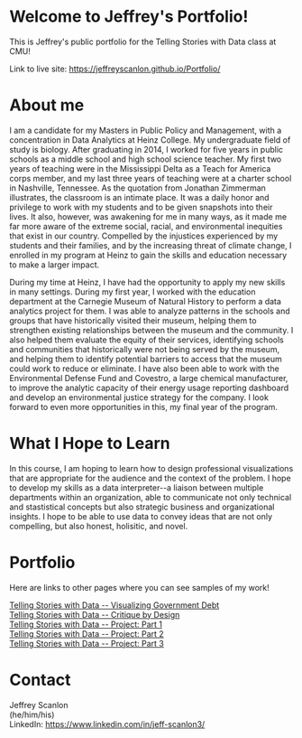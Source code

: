 # Welcome to Jeffrey's Portfolio!
This is Jeffrey's public portfolio for the Telling Stories with Data class at CMU!

Link to live site: https://jeffreyscanlon.github.io/Portfolio/

# About me
I am a candidate for my Masters in Public Policy and Management, with a concentration in Data Analytics at Heinz College. My undergraduate field of study is biology. After graduating in 2014, I worked for five years in public schools as a middle school and high school science teacher. My first two years of teaching were in the Mississippi Delta as a Teach for America corps member, and my last three years of teaching were at a charter school in Nashville, Tennessee. As the quotation from Jonathan Zimmerman illustrates, the classroom is an intimate place. It was a daily honor and privilege to work with my students and to be given snapshots into their lives. It also, however, was awakening for me in many ways, as it made me far more aware of the extreme social, racial, and environmental inequities that exist in our country. Compelled by the injustices experienced by my students and their families, and by the increasing threat of climate change, I enrolled in my program at Heinz to gain the skills and education necessary to make a larger impact.

During my time at Heinz, I have had the opportunity to apply my new skills in many settings. During my first year, I worked with the education department at the Carnegie Museum of Natural History to perform a data analytics project for them. I was able to analyze patterns in the schools and groups that have historically visited their museum, helping them to strengthen existing relationships between the museum and the community. I also helped them evaluate the equity of their services, identifying schools and communities that historically were not being served by the museum, and helping them to identify potential barriers to access that the museum could work to reduce or eliminate. I have also been able to work with the Environmental Defense Fund and Covestro, a large chemical manufacturer, to improve the analytic capacity of their energy usage reporting dashboard and develop an environmental justice strategy for the company. I look forward to even more opportunities in this, my final year of the program.

# What I Hope to Learn
In this course, I am hoping to learn how to design professional visualizations that are appropriate for the audience and the context of the problem. I hope to develop my skills as a data interpreter--a liaison between multiple departments within an organization, able to communicate not only technical and stastistical concepts but also strategic business and organizational insights. I hope to be able to use data to convey ideas that are not only compelling, but also honest, holisitic, and novel.

# Portfolio
Here are links to other pages where you can see samples of my work!

[Telling Stories with Data -- Visualizing Government Debt](govdebt.md)\
[Telling Stories with Data -- Critique by Design](ReDesign.md)\
[Telling Stories with Data -- Project: Part 1](ProjP1.md)\
[Telling Stories with Data -- Project: Part 2](ProjP2.md)\
[Telling Stories with Data -- Project: Part 3](ProjP3.md)


# Contact
Jeffrey Scanlon\
(he/him/his)\
LinkedIn: https://www.linkedin.com/in/jeff-scanlon3/
